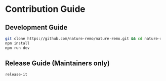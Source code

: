 # Contribution Guide

## Development Guide

```bash
git clone https://github.com/nature-remo/nature-remo.git && cd nature-remo
npm install
npm run dev
```

## Release Guide (Maintainers only)

```bash
release-it
```
